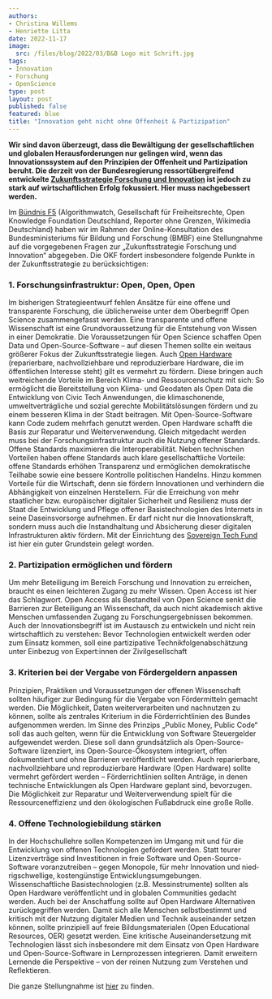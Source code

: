 ```yaml
---
authors:
- Christina Willems
- Henriette Litta
date: 2022-11-17
image: 
  src: /files/blog/2022/03/B&B Logo mit Schrift.jpg
tags:
- Innovation
- Forschung
- OpenScience
type: post
layout: post
published: false
featured: blue
title: "Innovation geht nicht ohne Offenheit & Partizipation"
---
```


**Wir sind davon überzeugt, dass die Bewältigung der gesellschaftlichen und globalen Herausforderungen nur gelingen wird, wenn das Innovationssystem auf den Prinzipien der Offenheit und Partizipation beruht. Die derzeit von der Bundesregierung ressortübergreifend entwickelte [Zukunftsstrategie Forschung und Innovation](https://www.bmbf.de/bmbf/de/forschung/zukunftsstrategie/zukunftsstrategie_node.html) ist jedoch zu stark auf wirtschaftlichen Erfolg fokussiert. Hier muss nachgebessert werden.**

Im [Bündnis F5](https://buendnis-f5.de/) (Algorithmwatch, Gesellschaft für Freiheitsrechte, Open Knowledge Foundation Deutschland, Reporter ohne Grenzen, Wikimedia Deutschland) haben wir im Rahmen der Online-Konsultation des Bundesministeriums für Bildung und Forschung (BMBF) eine Stellungnahme auf die vorgegebenen Fragen zur „Zukunftsstrategie Forschung und Innovation“ abgegeben. Die OKF fordert insbesondere folgende Punkte in der Zukunftsstrategie zu berücksichtigen: 

### 1.	Forschungsinfrastruktur: Open, Open, Open

Im bisherigen Strategieentwurf fehlen Ansätze für eine offene und transparente Forschung, die üblicherweise unter dem Oberbegriff Open Science zusammengefasst werden. Eine transparente und offene Wissenschaft ist eine Grundvoraussetzung für die Entstehung von Wissen in einer Demokratie.
Die Voraussetzungen für Open Science schaffen Open Data und Open-Source-Software – auf diesen Themen sollte ein weitaus größerer Fokus der Zukunftsstrategie liegen. Auch [Open Hardware](https://hardware.prototypefund.de/) (reparierbare, nachvollziehbare und reproduzierbare Hardware, die im öffentlichen Interesse steht) gilt es vermehrt zu fördern.
Diese bringen auch weitreichende Vorteile im Bereich Klima- und Ressourcenschutz mit sich: So ermöglicht die Bereitstellung von Klima- und Geodaten als Open Data die Entwicklung von Civic Tech Anwendungen, die klimaschonende, umweltverträgliche und sozial gerechte Mobilitätslösungen fördern und zu einem besseren Klima in der Stadt beitragen. Mit Open-Source-Software kann Code zudem mehrfach genutzt werden. Open Hardware schafft die Basis zur Reparatur und Weiterverwendung. 
Gleich mitgedacht werden muss bei der Forschungsinfrastruktur auch die Nutzung offener Standards. Offene Standards maximieren die Interoperabilität. Neben technischen Vorteilen haben offene Standards auch klare gesellschaftliche Vorteile: offene Standards erhöhen Transparenz und ermöglichen demokratische Teilhabe sowie eine bessere Kontrolle politischen Handelns. Hinzu kommen Vorteile für die Wirtschaft, denn sie fördern Innovationen und verhindern die Abhängigkeit von einzelnen Herstellern.
Für die Erreichung von mehr staatlicher bzw. europäischer digitaler Sicherheit und Resilienz muss der Staat die Entwicklung und Pflege offener Basistechnologien des Internets in seine Daseinsvorsorge aufnehmen. Er darf nicht nur die Innovationskraft, sondern muss auch die Instandhaltung und Absicherung dieser digitalen Infrastrukturen aktiv fördern. Mit der Einrichtung des [Sovereign Tech Fund](https://sovereigntechfund.de/) ist hier ein guter Grundstein gelegt worden.


### 2.	Partizipation ermöglichen und fördern

Um mehr Beteiligung im Bereich Forschung und Innovation zu erreichen, braucht es einen leichteren Zugang zu mehr Wissen. Open Access ist hier das Schlagwort. Open Access als Bestandteil von Open Science senkt die Barrieren zur Beteiligung an Wissenschaft, da auch nicht akademisch aktive Menschen umfassenden Zugang zu Forschungsergebnissen bekommen.
Auch der Innovationsbegriff ist im Austausch zu entwickeln und nicht rein wirtschaftlich zu verstehen: Bevor Technologien entwickelt werden oder zum Einsatz kommen, soll eine partizipative Technikfolgenabschätzung unter Einbezug von Expert:innen der Zivilgesellschaft 


### 3.	Kriterien bei der Vergabe von Fördergeldern anpassen

Prinzipien, Praktiken und Voraussetzungen der offenen Wissenschaft sollten häufiger zur Bedingung für die Vergabe von Fördermitteln gemacht werden.
Die Möglichkeit, Daten weiterverarbeiten und nachnutzen zu können, sollte als zentrales Kriterium in die Förderrichtlinien des Bundes aufgenommen werden. Im Sinne des Prinzips „Public Money, Public Code“ soll das auch gelten, wenn für die Entwicklung von Software Steuergelder aufgewendet werden. Diese soll dann grundsätzlich als Open-Source-Software lizenziert, ins Open-Source-Ökosystem integriert, offen dokumentiert und ohne Barrieren veröffentlicht werden. 
Auch reparierbare, nachvollziehbare und reproduzierbare Hardware (Open Hardware) sollte vermehrt gefördert werden – Förderrichtlinien sollten Anträge, in denen technische Entwicklungen als Open Hardware geplant sind, bevorzugen. Die Möglichkeit zur Reparatur und Weiterverwendung spielt für die Ressourceneffizienz und den ökologischen Fußabdruck eine große Rolle. 


### 4.	Offene Technologiebildung stärken

In der Hochschullehre sollen Kompetenzen im Umgang mit und für die Entwicklung von offenen Technologien gefördert werden. Statt teurer Lizenzverträge sind Investitionen in freie Software und Open-Source-Software voranzutreiben – gegen Monopole, für mehr Innovation und nied­rig­schwel­lige, kostengünstige Entwicklungsumgebungen. Wissenschaftliche Basistechnologien (z.B. Messinstrumente) sollten als Open Hardware veröffentlicht und in globalen Communities gedacht werden. Auch bei der Anschaffung sollte auf Open Hardware Alternativen zurückgegriffen werden.
Damit sich alle Menschen selbstbestimmt und kritisch mit der Nutzung digitaler Medien und Technik auseinander setzen können, sollte prinzipiell auf freie Bildungsmaterialen (Open Educational Resources, OER) gesetzt werden. Eine kritische Auseinandersetzung mit Technologien lässt sich insbesondere mit dem Einsatz von Open Hardware und Open-Source-Software in Lernprozessen integrieren. Damit erweitern Lernende die Perspektive – von der reinen Nutzung zum Verstehen und Reflektieren.



Die ganze Stellungnahme ist [hier](https://raw.githubusercontent.com/okfde/okfn.de/master/static/files/blog/2022/10/2022-11-17_Lang_F5_Stellungnahme_Zukunftsstrategie_finfin.pdf) zu finden. 
